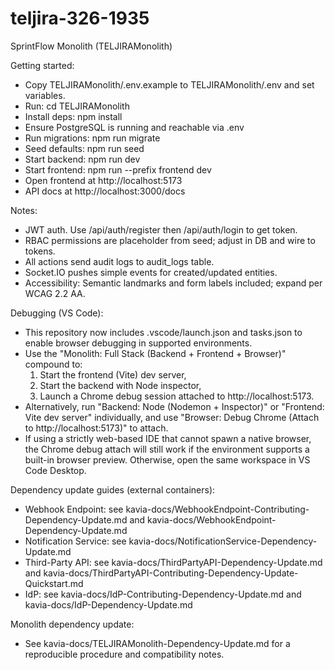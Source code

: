# teljira-326-1935

SprintFlow Monolith (TELJIRAMonolith)

Getting started:
- Copy TELJIRAMonolith/.env.example to TELJIRAMonolith/.env and set variables.
- Run: cd TELJIRAMonolith
- Install deps: npm install
- Ensure PostgreSQL is running and reachable via .env
- Run migrations: npm run migrate
- Seed defaults: npm run seed
- Start backend: npm run dev
- Start frontend: npm run --prefix frontend dev
- Open frontend at http://localhost:5173
- API docs at http://localhost:3000/docs

Notes:
- JWT auth. Use /api/auth/register then /api/auth/login to get token.
- RBAC permissions are placeholder from seed; adjust in DB and wire to tokens.
- All actions send audit logs to audit_logs table.
- Socket.IO pushes simple events for created/updated entities.
- Accessibility: Semantic landmarks and form labels included; expand per WCAG 2.2 AA.

Debugging (VS Code):
- This repository now includes .vscode/launch.json and tasks.json to enable browser debugging in supported environments.
- Use the "Monolith: Full Stack (Backend + Frontend + Browser)" compound to:
  1) Start the frontend (Vite) dev server,
  2) Start the backend with Node inspector,
  3) Launch a Chrome debug session attached to http://localhost:5173.
- Alternatively, run "Backend: Node (Nodemon + Inspector)" or "Frontend: Vite dev server" individually, and use "Browser: Debug Chrome (Attach to http://localhost:5173)" to attach.
- If using a strictly web-based IDE that cannot spawn a native browser, the Chrome debug attach will still work if the environment supports a built-in browser preview. Otherwise, open the same workspace in VS Code Desktop.

Dependency update guides (external containers):
- Webhook Endpoint: see kavia-docs/WebhookEndpoint-Contributing-Dependency-Update.md and kavia-docs/WebhookEndpoint-Dependency-Update.md
- Notification Service: see kavia-docs/NotificationService-Dependency-Update.md
- Third-Party API: see kavia-docs/ThirdPartyAPI-Dependency-Update.md and kavia-docs/ThirdPartyAPI-Contributing-Dependency-Update-Quickstart.md
- IdP: see kavia-docs/IdP-Contributing-Dependency-Update.md and kavia-docs/IdP-Dependency-Update.md

Monolith dependency update:
- See kavia-docs/TELJIRAMonolith-Dependency-Update.md for a reproducible procedure and compatibility notes.
